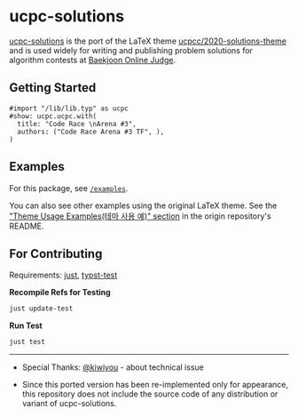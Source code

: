 # ucpc-solutions

[ucpc-solutions](https://github.com/ShapeLayer/ucpc-solutions__typst) is the port of the LaTeX theme [ucpcc/2020-solutions-theme](https://github.com/ucpcc/2020-solutions-theme) and is used widely for writing and publishing problem solutions for algorithm contests at [Baekjoon Online Judge](https://acmicpc.net).

## Getting Started

```typst
#import "/lib/lib.typ" as ucpc
#show: ucpc.ucpc.with(
  title: "Code Race \nArena #3",
  authors: ("Code Race Arena #3 TF", ),
)
```

## Examples

For this package, see [`/examples`](/examples/).

You can also see other examples using the original LaTeX theme. See the ["Theme Usage Examples(테마 사용 예)" section](https://github.com/ucpcc/2020-solutions-theme#%ED%85%8C%EB%A7%88-%EC%82%AC%EC%9A%A9-%EC%98%88) in the origin repository's README.

## For Contributing

Requirements: [just](https://github.com/casey/just), [typst-test](https://github.com/tingerrr/typst-test)

**Recompile Refs for Testing**
```sh
just update-test
```

**Run Test**
```sh
just test
```

---

* Special Thanks: [@kiwiyou](https://github.com/kiwiyou) - about technical issue 

* Since this ported version has been re-implemented only for appearance, this repository does not include the source code of any distribution or variant of ucpc-solutions.
